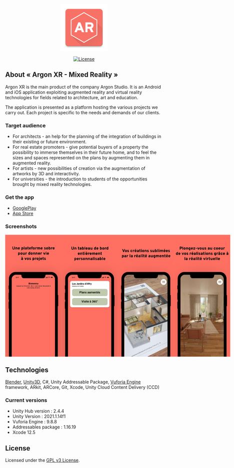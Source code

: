 <p align="center"><a href="https://argonstudio.ch/app/" target="_blank"><img src="https://raw.githubusercontent.com/ArgonStudioSNC/ArgonXR/main/.github/logo-lockup/argon_xr_icon.png" width="150"></a></p>

<p align="center">
<a href="https://www.gnu.org/licenses/gpl-3.0"><img src="https://img.shields.io/badge/License-GPLv3-blue.svg" alt="License"></a>
</p>

## About « Argon XR - Mixed Reality »

Argon XR is the main product of the company Argon Studio. It is an Android and iOS application exploiting augmented reality and virtual reality technologies for fields related to architecture, art and education.

The application is presented as a platform hosting the various projects we carry out. Each project is specific to the needs and demands of our clients.

### Target audience

- For architects - an help for the planning of the integration of buildings in their existing or future environment.
- For real estate promoters - give potential buyers of a property the possibility to immerse themselves in their future home, and to feel the sizes and spaces represented on the plans by augmenting them in augmented reality.
- For artists - new possibilities of creation via the augmentation of artworks by 3D and interactivity.
- For universities - the introduction to students of the opportunities brought by mixed reality technologies.

### Get the app

- [GooglePlay](https://play.google.com/store/apps/details?id=com.argonstudio.xr)
- [App Store](https://apps.apple.com/ch/app/argon-xr-mixed-reality/id1530730395)

### Screenshots

<div style="display:flex;">
  <img src="https://raw.githubusercontent.com/ArgonStudioSNC/ArgonXR/main/.github/screenshots-lockup/apple-1.jpg" width="180">
  <img src="https://raw.githubusercontent.com/ArgonStudioSNC/ArgonXR/main/.github/screenshots-lockup/apple-2.jpg" width="180">
  <img src="https://raw.githubusercontent.com/ArgonStudioSNC/ArgonXR/main/.github/screenshots-lockup/apple-3.jpg" width="180">
  <img src="https://raw.githubusercontent.com/ArgonStudioSNC/ArgonXR/main/.github/screenshots-lockup/apple-4.jpg" width="180">
</div>

## Technologies 

[Blender](https://www.blender.org/), [Unity3D](https://unity.com/), C#, Unity Addressable Package, [Vuforia Engine](https://developer.vuforia.com/) framework, ARkit, ARCore, Git, Xcode, Unity Cloud Content Delivery (CCD)

### Current versions

- Unity Hub version : 2.4.4
- Unity Version : 2021.1.14f1
- Vuforia Engine : 9.8.8
- Addressables package : 1.16.19
- Xcode 12.5

## License

Licensed under the [GPL v3 License](https://www.gnu.org/licenses/gpl-3.0).
